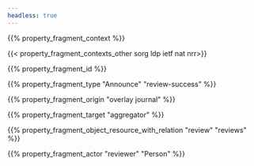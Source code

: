 ```yaml
---
headless: true
---
```


{{% property_fragment_context %}}

{{< property_fragment_contexts_other sorg ldp ietf nat nrr>}}

{{% property_fragment_id %}}

{{% property_fragment_type "Announce" "review-success" %}}

{{% property_fragment_origin "overlay journal" %}}

{{% property_fragment_target "aggregator" %}}

{{% property_fragment_object_resource_with_relation "review" "reviews" %}}

{{% property_fragment_actor "reviewer" "Person" %}}

